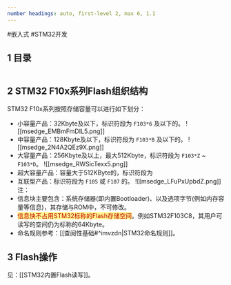```yaml
---
number headings: auto, first-level 2, max 6, 1.1
---
```

#嵌入式 #STM32开发 

## 1 目录

```toc
```

## 2 STM32 F10x系列Flash组织结构

STM32 F10x系列按照存储容量可以进行如下划分：
- 小容量产品：32Kbyte及以下，标识符段为 `F103*6` 及以下的。
	![[msedge_EMBmFmDIL5.png]]
- 中容量产品：128Kbyte及以下，标识符段为 `F103*B` 及以下的。
	![[msedge_2N4A2QEz9X.png]]
- 大容量产品：256Kbyte及以上，最大512Kbyte，标识符段为 `F103*Z` ~ `F103*D`。
	![[msedge_RWSicTexx5.png]]
- 超大容量产品：容量大于512KByte的，标识符段为
- 互联型产品：标识符段为 `F105` 或 `F107` 的。
	![[msedge_LFuPxUpbdZ.png]]
注：
- 信息块主要包含：系统存储器(即内置Bootloader)、以及选项字节(例如内存容量等信息)，其存储与ROM中，不可修改。
- <span style="background:#fff88f"><font color="#c00000">信息快不占用STM32标称的Flash存储空间</font></span>。例如STM32F103C8，其用户可读写的空间仍为标称的64Kbyte。
- 命名规则参考：[[查阅性基础#^imvzdn|STM32命名规则]]。

## 3 Flash操作

见：[[STM32内置Flash读写]]。
